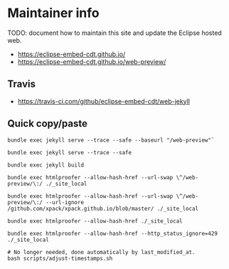 # Maintainer info

TODO: document how to maintain this site and update the Eclipse hosted web.

- https://eclipse-embed-cdt.github.io/
- https://eclipse-embed-cdt.github.io/web-preview/

## Travis

- https://travis-ci.com/github/eclipse-embed-cdt/web-jekyll

## Quick copy/paste

```
bundle exec jekyll serve --trace --safe --baseurl "/web-preview"`

bundle exec jekyll serve --trace --safe

bundle exec jekyll build

bundle exec htmlproofer --allow-hash-href --url-swap \^/web-preview/\:/ ./_site_local

bundle exec htmlproofer --allow-hash-href --url-swap \^/web-preview/\:/ --url-ignore /github.com/xpack/xpack.github.io/blob/master/ ./_site_local

bundle exec htmlproofer --allow-hash-href ./_site_local

bundle exec htmlproofer --allow-hash-href --http_status_ignore=429 ./_site_local

# No longer needed, done automatically by last_modified_at.
bash scripts/adjust-timestamps.sh
```

